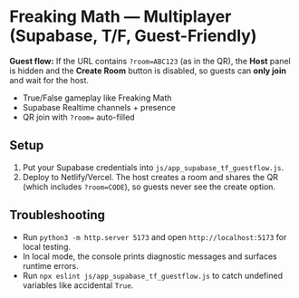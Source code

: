 # Freaking Math — Multiplayer (Supabase, T/F, Guest-Friendly)

**Guest flow:** If the URL contains `?room=ABC123` (as in the QR), the **Host** panel is hidden and the **Create Room** button is disabled, so guests can **only join** and wait for the host.

- True/False gameplay like Freaking Math
- Supabase Realtime channels + presence
- QR join with `?room=` auto-filled

## Setup
1) Put your Supabase credentials into `js/app_supabase_tf_guestflow.js`.
2) Deploy to Netlify/Vercel. The host creates a room and shares the QR (which includes `?room=CODE`), so guests never see the create option.

## Troubleshooting

- Run `python3 -m http.server 5173` and open `http://localhost:5173` for local testing.
- In local mode, the console prints diagnostic messages and surfaces runtime errors.
- Run `npx eslint js/app_supabase_tf_guestflow.js` to catch undefined variables like accidental `True`.
